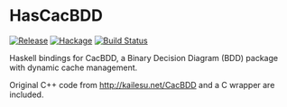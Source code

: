 HasCacBDD
=========

[![Release](https://img.shields.io/github/release/m4lvin/HasCacBDD.svg)](https://github.com/m4lvin/HasCacBDD/releases)
[![Hackage](https://img.shields.io/hackage/v/HasCacBDD.svg)](https://hackage.haskell.org/package/HasCacBDD)
[![Build Status](https://travis-ci.org/m4lvin/HasCacBDD.svg?branch=master)](https://travis-ci.org/m4lvin/HasCacBDD)

Haskell bindings for CacBDD, a Binary Decision Diagram (BDD) package with dynamic cache management.

Original C++ code from <http://kailesu.net/CacBDD> and a C wrapper are included.
